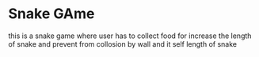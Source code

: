 # Snake GAme
 this is a snake game where user has to collect food for increase the length of snake and prevent from collosion by wall  and it self length of snake
